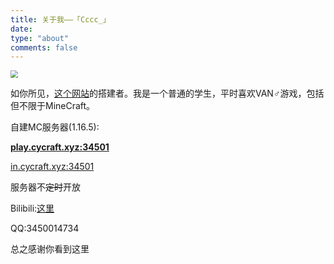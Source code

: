 ```yaml
---
title: 关于我——「Cccc_」
date: 
type: "about"
comments: false
---
```


<img src="https://s1.ax1x.com/2020/08/12/avWgrn.png" style="zoom:75%;" />

如你所见，[这个网站](https://blog.cccc-owo.xyz)的搭建者。我是一个普通的学生，平时喜欢VAN♂游戏，包括但不限于MineCraft。

自建MC服务器(1.16.5):

**<u>play.cycraft.xyz:34501</u>**

<u>in.cycraft.xyz:34501</u>

服务器不~~定时~~开放

Bilibili:[这里](https://space.bilibili.com/379876445)

QQ:3450014734

总之感谢你看到这里